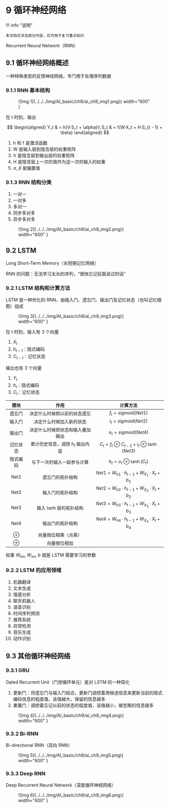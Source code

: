 # 9 循环神经网络

<!-- !!! tip "说明"

    本文档正在更新中…… -->

!!! info "说明"

    本文档仅涉及部分内容，仅可用于复习重点知识

Recurrent Neural Network（RNN）

## 9.1 循环神经网络概述

一种特殊类型的反馈神经网络，专门用于处理序列数据

### 9.1.1 RNN 基本结构

<figure markdown="span">
  ![Img 1](../../../img/AI_basic/ch9/ai_ch9_img1.png){ width="600" }
</figure>

在 t 时刻，输出

$$
\begin{aligned}
    Y_t & = h(V·S_t + \alpha)\\
    S_t & = f(W·X_t + H·S_{t - 1} + \beta)
\end{aligned}
$$

1. h 和 f 是激活函数
2. W 是输入层到隐含层的权重矩阵
3. V 是隐含层到输出层的权重矩阵
4. H 是隐含层上一次的值作为这一次的输入的权重
5. $\alpha,\ \beta$ 是偏置值

### 9.1.3 RNN 结构分类

1. 一对一
2. 一对多
3. 多对一
4. 同步多对多
5. 异步多对多

<figure markdown="span">
  ![Img 2](../../../img/AI_basic/ch9/ai_ch9_img2.png){ width="600" }
</figure>

## 9.2 LSTM

Long Short-Term Memory（长短期记忆网络）

RNN 的问题：无法学习太长的序列，“很快忘记前面说过的话”

### 9.2.1 LSTM 结构和计算方法

LSTM 是一种优化的 RNN，由输入门、遗忘门、输出门及记忆状态（也叫记忆细胞）组成

<figure markdown="span">
  ![Img 3](../../../img/AI_basic/ch9/ai_ch9_img3.png){ width="600" }
</figure>

在 t 时刻，输入有 3 个向量

1. $X_t$
2. $h_{t-1}$：隐式编码
3. $C_{t-1}$：记忆状态

输出也有 3 个向量

1. $Y_t$
2. $h_t$：隐式编码
3. $C_t$：记忆状态

| 模块 | 作用 | 计算方法 |
| :--: | :--: | :--: |
| 遗忘门 | 决定什么时候把以前的状态遗忘 | $f_t = sigmoid(Net1)$ |
| 输入门 | 决定什么时候加入新的状态 | $i_t = sigmoid(Net2)$ |
| 输出门 | 决定什么时候把状态和输入叠加输出 | $o_t = sigmoid(Net4)$ |
| 记忆状态 | 累计历史信息，调控 $h_t$ 输出内容 | $C_t = f_t \otimes C_{t-1} + i_t \otimes \tanh(Net3)$ |
| 隐式编码 | 与下一次的输入一起参与计算 | $h_t = o_t \otimes \tanh(C_t)$ |
| Net1 | 遗忘门的拓扑结构 | $Net1 = W_{h1} · h_{t-1} + W_{X_1} · X_t + b_1$ |
| Net2 | 输入门的拓扑结构 | $Net2 = W_{h2} · h_{t-1} + W_{X_2} · X_t + b_2$ |
| Net3 | 输入 tanh 层的拓扑结构 | $Net3 = W_{h3} · h_{t-1} + W_{X_3} · X_t + b_3$ |
| Net4 | 输出门的拓扑结构 | $Net4 = W_{h4} · h_{t-1} + W_{X_4} · X_t + b_4$ |
| $\otimes$ | 向量按位相乘（点乘）| |
| $\oplus$ | 向量按位相加 | |

权重 $W_{hn},\ W_{xn},\ b$ 就是 LSTM 需要学习的参数

### 9.2.2 LSTM 的应用领域

1. 机器翻译
2. 文本生成
3. 情感分析
4. 聊天机器人
5. 语音识别
6. 时间序列预测
7. 推荐系统
8. 异常检测
9. 音乐生成
10. 动作识别

## 9.3 其他循环神经网络

### 9.3.1 GRU

Gated Recurrent Unit（门控循环单元）是对 LSTM 的一种简化

1. 更新门：将遗忘门与输入门结合，更新门调控着用候选信息来更新当前的隐式编码信息的程度值，该值越大，保留的信息越多
2. 重置门：调控着忘记以前的状态的程度值，该值越小，被忽略的信息越多

<figure markdown="span">
  ![Img 4](../../../img/AI_basic/ch9/ai_ch9_img4.png){ width="600" }
</figure>

### 9.3.2 Bi-RNN

Bi-directional RNN（双向 RNN）

<figure markdown="span">
  ![Img 5](../../../img/AI_basic/ch9/ai_ch9_img5.png){ width="600" }
</figure>

### 9.3.3 Deep RNN

Deep Recurrent Neural Network（深度循环神经网络）

<figure markdown="span">
  ![Img 6](../../../img/AI_basic/ch9/ai_ch9_img6.png){ width="600" }
</figure>